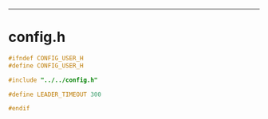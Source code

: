 

---

# config.h

```c
#ifndef CONFIG_USER_H
#define CONFIG_USER_H

#include "../../config.h"

#define LEADER_TIMEOUT 300

#endif

```
